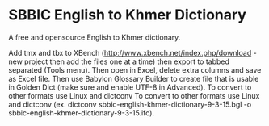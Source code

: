 # SBBIC English to Khmer Dictionary
A free and opensource English to Khmer dictionary.

Add tmx and tbx to XBench (http://www.xbench.net/index.php/download - new project then add the files one at a time) then export to tabbed separated (Tools menu). Then open in Excel, delete extra columns and save as Excel file. Then use
Babylon Glossary Builder to create file that is usable in Golden Dict (make sure and enable UTF-8 in Advanced). To convert to other formats use Linux and dictconv To convert to other formats use Linux and dictconv (ex.
dictconv sbbic-english-khmer-dictionary-9-3-15.bgl -o sbbic-english-khmer-dictionary-9-3-15.ifo).
